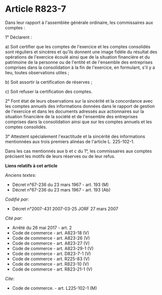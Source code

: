 # Article R823-7

Dans leur rapport à l'assemblée générale ordinaire, les commissaires aux comptes :

1° Déclarent :

a) Soit certifier que les comptes de l'exercice et les comptes consolidés sont réguliers et sincères et qu'ils donnent une
image fidèle du résultat des opérations de l'exercice écoulé ainsi que de la situation financière et du patrimoine de la
personne ou de l'entité et de l'ensemble des entreprises comprises dans la consolidation à la fin de l'exercice, en
formulant, s'il y a lieu, toutes observations utiles ;

b) Soit assortir la certification de réserves ;

c) Soit refuser la certification des comptes.

2° Font état de leurs observations sur la sincérité et la concordance avec les comptes annuels des informations données dans
le rapport de gestion de l'exercice et dans les documents adressés aux actionnaires sur la situation financière de la société
et de l'ensemble des entreprises comprises dans la consolidation ainsi que sur les comptes annuels et les comptes consolidés.

3° Attestent spécialement l'exactitude et la sincérité des informations mentionnées aux trois premiers alinéas de l'article
L. 225-102-1.

Dans les cas mentionnés aux b et c du 1°, les commissaires aux comptes précisent les motifs de leurs réserves ou de leur
refus.

**Liens relatifs à cet article**

_Anciens textes_:

  - Décret n°67-236 du 23 mars 1967 - art. 193 (M)
  - Décret n°67-236 du 23 mars 1967 - art. 193 (Ab)

_Codifié par_:

  - Décret n°2007-431 2007-03-25 JORF 27 mars 2007

_Cité par_:

  - Arrêté du 26 mai 2017 - art. 2
  - Code de commerce - art. A823-18 (V)
  - Code de commerce - art. A823-26 (V)
  - Code de commerce - art. A823-27 (V)
  - Code de commerce - art. A823-29-1 (V)
  - Code de commerce - art. D823-7-1 (V)
  - Code de commerce - art. R225-83 (V)
  - Code de commerce - art. R823-10 (V)
  - Code de commerce - art. R823-21-1 (V)

_Cite_:

  - Code de commerce. - art. L225-102-1 (M)
